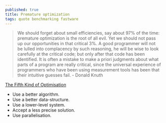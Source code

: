 ```yaml
---
published: true
title: Premature optimization
tags: quote benchmarking fastware
---
```

> We should forget about small efficiencies, say about 97% of the time: premature optimization is the root of all evil. Yet we should not pass up our opportunities in that critical 3%. A good programmer will not be lulled into complacency by such reasoning, he will be wise to look carefully at the critical code; but only after that code has been identified. It is often a mistake to make a priori judgments about what parts of a program are really critical, since the universal experience of programmers who have been using measurement tools has been that their intuitive guesses fail. - Donald Knuth

[The Fifth Kind of Optimisation](https://tratt.net/laurie/blog/2025/the_fifth_kind_of_optimisation.html)
- Use a better algorithm.
- Use a better data-structure.
- Use a lower-level system.
- Accept a less precise solution.
- Use parallelisation.